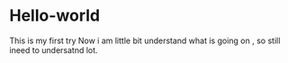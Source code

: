 # Hello-world
This is my first try
Now i am little bit understand what is going on , so still ineed to undersatnd lot.
